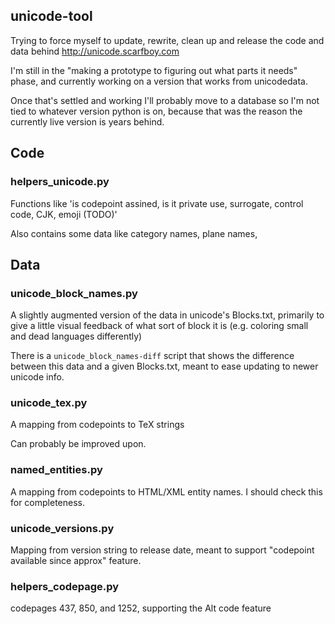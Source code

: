 ## unicode-tool

Trying to force myself to update, rewrite, clean up and release the code and data behind http://unicode.scarfboy.com


I'm still in the "making a prototype to figuring out what parts it needs" phase, 
and currently working on a version that works from unicodedata.

Once that's settled and working I'll probably move to a database so I'm not tied to whatever version python is on, because that was the reason the currently live version is years behind.


## Code

### helpers_unicode.py

Functions like 'is codepoint assined, is it private use, surrogate, control code, CJK, emoji (TODO)'

Also contains some data like category names, plane names, 


## Data

### unicode_block_names.py

A slightly augmented version of the data in unicode's Blocks.txt, primarily to give a little visual feedback of what sort of block it is (e.g. coloring small and dead languages differently)

There is a `unicode_block_names-diff` script that shows the difference between this data and a given Blocks.txt, meant to ease updating to newer unicode info.


### unicode_tex.py

A mapping from codepoints to TeX strings

Can probably be improved upon.


### named_entities.py

A mapping from codepoints to HTML/XML entity names.
I should check this for completeness.


### unicode_versions.py

Mapping from version string to release date, meant to support "codepoint available since approx" feature.


### helpers_codepage.py

codepages 437, 850, and 1252,  supporting the Alt code feature  




